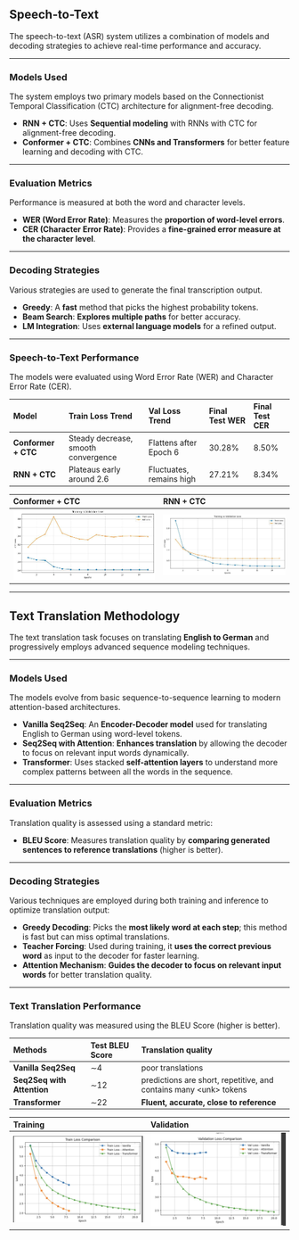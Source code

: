 ## Speech-to-Text

The speech-to-text ($\text{ASR}$) system utilizes a combination of models and decoding strategies to achieve real-time performance and accuracy.

---

### Models Used

The system employs two primary models based on the Connectionist Temporal Classification ($\text{CTC}$) architecture for alignment-free decoding.

- **$\text{RNN + CTC}$**: Uses **Sequential modeling** with $\text{RNN}$s with $\text{CTC}$ for alignment-free decoding.
- **$\text{Conformer + CTC}$**: Combines **$\text{CNN}$s and $\text{Transformer}$s** for better feature learning and decoding with $\text{CTC}$.

---

### Evaluation Metrics

Performance is measured at both the word and character levels.

- **$\text{WER}$ ($\text{Word Error Rate}$)**: Measures the **proportion of word-level errors**.
- **$\text{CER}$ ($\text{Character Error Rate}$)**: Provides a **fine-grained error measure at the character level**.

---

### Decoding Strategies

Various strategies are used to generate the final transcription output.

- **Greedy**: A **fast** method that picks the highest probability tokens.
- **Beam Search**: **Explores multiple paths** for better accuracy.
- **$\text{LM}$ Integration**: Uses **external language models** for a refined output.

---

### Speech-to-Text Performance

The models were evaluated using $\text{Word Error Rate}$ ($\text{WER}$) and $\text{Character Error Rate}$ ($\text{CER}$).

| Model                        | Train Loss Trend                    | Val Loss Trend           | Final Test $\text{WER}$ | Final Test $\text{CER}$ |
| :--------------------------- | :---------------------------------- | :----------------------- | :---------------------- | :---------------------- |
| **$\text{Conformer + CTC}$** | Steady decrease, smooth convergence | Flattens after Epoch 6   | 30.28%                  | 8.50%                   |
| **$\text{RNN + CTC}$**       | Plateaus early around 2.6           | Fluctuates, remains high | 27.21%                  | 8.34%                   |

| Conformer + CTC                    | RNN + CTC                            |
| :--------------------------------- | :----------------------------------- |
| ![alt text](/images/stt/image.png) | ![alt text](/images/stt/rnn+ctc.png) |

---

## Text Translation Methodology

The text translation task focuses on translating **English to German** and progressively employs advanced sequence modeling techniques.

---

### Models Used

The models evolve from basic sequence-to-sequence learning to modern attention-based architectures.

- **Vanilla $\text{Seq2Seq}$**: An **Encoder-Decoder model** used for translating $\text{English}$ to $\text{German}$ using word-level tokens.
- **$\text{Seq2Seq}$ with $\text{Attention}$**: **Enhances translation** by allowing the decoder to focus on relevant input words dynamically.
- **$\text{Transformer}$**: Uses stacked **self-attention layers** to understand more complex patterns between all the words in the sequence.

---

### Evaluation Metrics

Translation quality is assessed using a standard metric:

- **$\text{BLEU Score}$**: Measures translation quality by **comparing generated sentences to reference translations** (higher is better).

---

### Decoding Strategies

Various techniques are employed during both training and inference to optimize translation output:

- **Greedy Decoding**: Picks the **most likely word at each step**; this method is fast but can miss optimal translations.
- **Teacher Forcing**: Used during training, it **uses the correct previous word** as input to the decoder for faster learning.
- **Attention Mechanism**: **Guides the decoder to focus on relevant input words** for better translation quality.

---

### Text Translation Performance

Translation quality was measured using the $\text{BLEU Score}$ (higher is better).

| Methods                                      | Test $\text{BLEU Score}$ | Translation quality                                                        |
| :------------------------------------------- | :----------------------- | :------------------------------------------------------------------------- |
| **Vanilla $\text{Seq2Seq}$**                 | $\sim$4                  | poor translations                                                          |
| **$\text{Seq2Seq}$ with $\text{Attention}$** | $\sim$12                 | predictions are short, repetitive, and contains many $\text{<unk>}$ tokens |
| **$\text{Transformer}$**                     | $\sim$22                 | **Fluent, accurate, close to reference**                                   |

| Training                            | Validation                            |
| :---------------------------------- | :------------------------------------ |
| ![alt text](images/tt/training.png) | ![alt text](images/tt/validation.png) |
